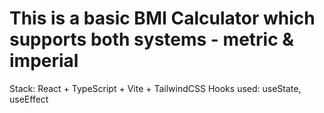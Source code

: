 # This is a basic BMI Calculator which supports both systems - metric & imperial
Stack: React + TypeScript + Vite + TailwindCSS
Hooks used: useState, useEffect
